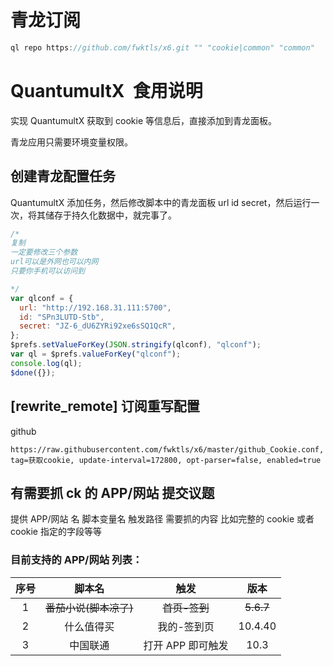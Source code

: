 # 青龙订阅

```js
ql repo https://github.com/fwktls/x6.git "" "cookie|common" "common"
```

# QuantumultX  食用说明

实现 QuantumultX 获取到 cookie 等信息后，直接添加到青龙面板。

青龙应用只需要环境变量权限。

## 创建青龙配置任务

QuantumultX 添加任务，然后修改脚本中的青龙面板 url id secret，然后运行一次，将其储存于持久化数据中，就完事了。

```js
/*
复制
一定要修改三个参数
url可以是外网也可以内网 
只要你手机可以访问到

*/
var qlconf = {
  url: "http://192.168.31.111:5700",
  id: "SPn3LUTD-Stb",
  secret: "JZ-6_dU6ZYRi92xe6sSQ1QcR",
};
$prefs.setValueForKey(JSON.stringify(qlconf), "qlconf");
var ql = $prefs.valueForKey("qlconf");
console.log(ql);
$done({});
```

## [rewrite_remote] 订阅重写配置

github

```
https://raw.githubusercontent.com/fwktls/x6/master/github_Cookie.conf, tag=获取cookie, update-interval=172800, opt-parser=false, enabled=true
```

## 有需要抓 ck 的 APP/网站 提交议题

提供 APP/网站 名 脚本变量名 触发路径 需要抓的内容 比如完整的 cookie 或者 cookie 指定的字段等等

### 目前支持的 APP/网站 列表：

| 序号 |         脚本名         |       触发        |   版本    |
| :--: | :--------------------: | :---------------: | :-------: |
|  1   | ~~番茄小说(脚本凉了)~~ |   ~~首页-签到~~   | ~~5.6.7~~ |
|  2   |       什么值得买       |    我的-签到页    |  10.4.40  |
|  3   |        中国联通        | 打开 APP 即可触发 |   10.3    |
